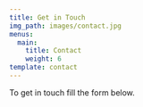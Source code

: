 ```yaml
---
title: Get in Touch
img_path: images/contact.jpg
menus:
  main:
    title: Contact
    weight: 6
template: contact
---
```

To get in touch fill the form below.
